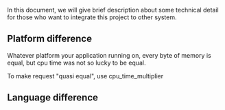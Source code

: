 In this document, we will give brief description about some technical detail for those who want to integrate this project to other system.

## Platform difference

Whatever platform your application running on, every byte of memory is equal, but cpu time was not so lucky to be equal.

To make request "quasi equal", use cpu_time_multiplier

## Language difference


